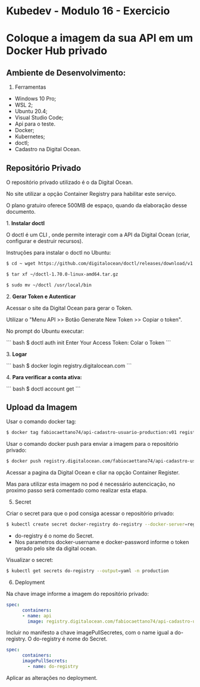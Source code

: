 <h1>Kubedev - Modulo 16 - Exercicio</h1>

<h1>Coloque a imagem da sua API em um Docker Hub privado</h1>

<h2>Ambiente de Desenvolvimento:</h2>

1. Ferramentas
* Windows 10 Pro;
* WSL 2;
* Ubuntu 20.4;
* Visual Studio Code;
* Api para o teste.
* Docker;
* Kubernetes;
* doctl;
* Cadastro na Digital Ocean.


<h2>Repositório Privado</h2>
<p>O repositório privado utilizado é o da Digital Ocean.</p>
<p>No site utilizar a opção Container Registry para habilitar este serviço.</p>
<p>O plano gratuiro oferece 500MB de espaço, quando da elaboração desse documento.</p>


<p>1. <b>Instalar doctl</b></p>

<p>O doctl é um CLI , onde permite interagir com a API da Digital Ocean (criar, configurar e destruir recursos).</p>

<p>Instruções para instalar o doctl no Ubuntu:</p>

``` bash
$ cd ~ wget https://github.com/digitalocean/doctl/releases/download/v1.70.0/doctl-1.70.0-linux-amd64.tar.gz

$ tar xf ~/doctl-1.70.0-linux-amd64.tar.gz

$ sudo mv ~/doctl /usr/local/bin
``` 


<p>2. <b>Gerar Token e Autenticar</b></p>

<p>Acessar o site da Digital Ocean para gerar o Token.</p>

<p>Utilizar o "Menu API >> Botão Generate New Token >> Copiar o token".</p>

<p>No prompt do Ubuntu executar:</p>
``` bash
$ doctl auth init
Enter Your Access Token: Colar o Token
```

<p>3. <b>Logar</b></p>
``` bash
$ docker login registry.digitalocean.com
```

<p>4. <b>Para verificar a conta ativa:</b></p>
``` bash
$ doctl account get
```


<h2 style="font-color:blue">Upload da Imagem</h2>

Usar o comando docker tag:
``` bash
$ docker tag fabiocaettano74/api-cadastro-usuario-production:v01 registry.digitalocean.com/fabiocaettano74/api-cadastro-usuario-production:v01
```

Usar o comando docker push para enviar a imagem para o repositório privado:
``` bash
$ docker push registry.digitalocean.com/fabiocaettano74/api-cadastro-usuario-production:v01
``` 

Acessar  a pagina da Digital Ocean e cliar na opção Container Register.

Mas para utilizar esta imagem no pod é necessário autencicação, no proximo passo será comentado como realizar esta etapa.

5. Secret

Criar o secret para que o pod consiga acessar o repositório privado:
``` bash
$ kubectl create secret docker-registry do-registry --docker-server=registry.digitalocean.com/fabiocaettano74 --docker-username=token --docker-password=token --docker-email=fabio.caettano74@gmail.com -n production
```
- do-registry é o nome do Secret.
- Nos parametros docker-username e docker-password informe o token gerado pelo site da digital ocean.


Visualizar o secret:
``` bash
$ kubectl get secrets do-registry --output=yaml -n production
```


6. Deployment

Na chave image informe a imagem do repositório privado:
``` yaml
spec:       
      containers:
      - name: api
        image: registry.digitalocean.com/fabiocaettano74/api-cadastro-usuario-production:v02
```

Incluir no manifesto a chave imagePullSecretes, com o name igual a do-registry.
O do-registry é nome do Secret.
``` yaml
spec:       
      containers:
      imagePullSecrets:
        - name: do-registry
```

Aplicar as alterações no deployment.
